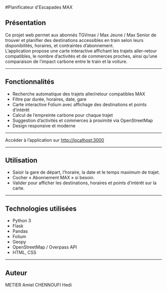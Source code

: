 #Planificateur d'Escapades MAX

## Présentation

Ce projet web permet aux abonnés TGVmax / Max Jeune / Max Senior de trouver et planifier des destinations accessibles en train selon leurs disponibilités, horaires, et contraintes d’abonnement.  
L’application propose une carte interactive affichant les trajets aller-retour compatibles, le nombre d’activités et de commerces proches, ainsi qu’une comparaison de l’impact carbone entre le train et la voiture.

---

## Fonctionnalités

- Recherche automatique des trajets aller/retour compatibles MAX
- Filtre par durée, horaires, date, gare
- Carte interactive Folium avec affichage des destinations et points d’intérêt
- Calcul de l’empreinte carbone pour chaque trajet
- Suggestion d’activités et commerces à proximité via OpenStreetMap
- Design responsive et moderne

---

Accéder à l’application sur [http://localhost:3000](http://localhost:3000)

---

## Utilisation

- Saisir la gare de départ, l’horaire, la date et le temps maximum de trajet.
- Cocher « Abonnement MAX » si besoin.
- Valider pour afficher les destinations, horaires et points d’intérêt sur la carte.

---

## Technologies utilisées

- Python 3
- Flask
- Pandas
- Folium
- Geopy
- OpenStreetMap / Overpass API
- HTML, CSS

---

## Auteur

METIER Amiel
CHENNOUFI Hedi


